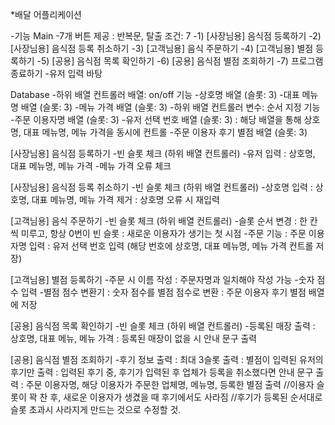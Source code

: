 *배달 어플리케이션

-기능
Main
	-7개 버튼 제공
	: 반복문, 탈출 조건: 7
		-1) [사장님용] 음식점 등록하기
		-2) [사장님용] 음식점 등록 취소하기
		-3) [고객님용] 음식 주문하기
		-4) [고객님용] 별점 등록하기
		-5) [공용] 음식점 목록 확인하기
		-6) [공용] 음식점 별점 조회하기
		-7) 프로그램 종료하기
	-유저 입력 바탕

Database
	-하위 배열 컨트롤러 배열: on/off 기능
		-상호명 배열 (슬롯: 3)
		-대표 메뉴명 배열 (슬롯: 3)
		-메뉴 가격 배열 (슬롯: 3)
	-하위 배열 컨트롤러 변수: 순서 지정 기능
		-주문 이용자명 배열 (슬롯: 3)
		-유저 선택 번호 배열 (슬롯: 3)
		: 해당 배열을 통해 상호명, 대표 메뉴명, 메뉴 가격을 동시에 컨트롤
		-주문 이용자 후기 별점 배열 (슬롯: 3)

[사장님용] 음식점 등록하기
	-빈 슬롯 체크 (하위 배열 컨트롤러)
	-유저 입력
	: 상호명, 대표 메뉴명, 메뉴 가격
	-메뉴 가격 오류 체크

[사장님용] 음식점 등록 취소하기
	-빈 슬롯 체크 (하위 배열 컨트롤러)
	-상호명 입력
	: 상호명, 대표 메뉴명, 메뉴 가격 제거
	: 상호명 오류 시 재입력

[고객님용] 음식 주문하기
	-빈 슬롯 체크  (하위 배열 컨트롤러)
	-슬롯 순서 변경
	: 한 칸 씩 미루고, 항상 0번이 빈 슬롯
	: 새로운 이용자가 생기는 첫 시점
	-주문 기능
	: 주문 이용자명 입력
	: 유저 선택 번호 입력  (해당 번호에 상호명, 대표 메뉴명, 메뉴 가격 컨트롤 저장)

[고객님용] 별점 등록하기
	-주문 시 이름 작성
	: 주문자명과 일치해야 작성 가능
	-숫자 점수 입력
	-별점 점수 변환기
	: 숫자 점수를 별점 점수로 변환
	: 주문 이용자 후기 별점 배열에 저장

[공용] 음식점 목록 확인하기
	-빈 슬롯 체크  (하위 배열 컨트롤러)
	-등록된 매장 출력
	: 상호명, 대표 메뉴, 메뉴 가격
	: 등록된 매장이 없을 시 안내 문구 출력

[공용] 음식점 별점 조회하기
	-후기 정보 출력
	: 최대 3슬롯 출력
	: 별점이 입력된 유저의 후기만 출력
	: 입력된 후기 중, 후기가 입력된 후 업체가 등록을 취소했다면 안내 문구 출력
	: 주문 이용자명, 해당 이용자가 주문한 업체명, 메뉴명, 등록한 별점 출력
	//이용자 슬롯이 꽉 찬 후, 새로운 이용자가 생겼을 때 후기에서도 사라짐
	//후기가 등록된 순서대로 슬롯 초과시 사라지게 만드는 것으로 수정할 것.
